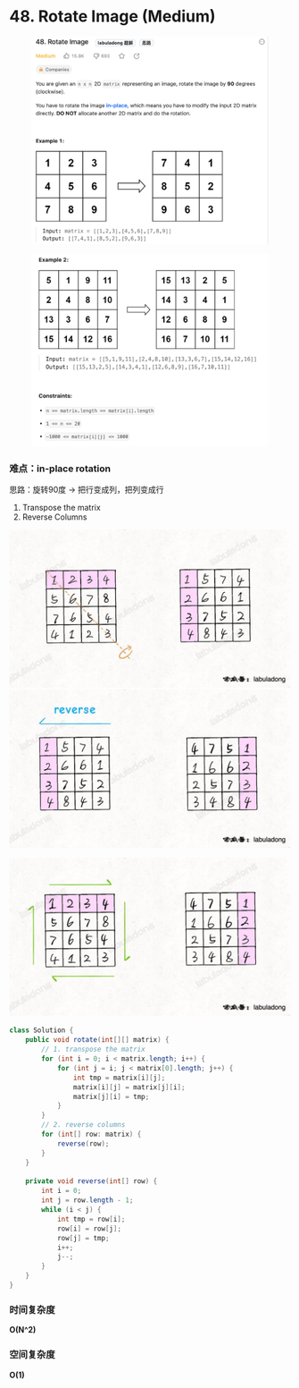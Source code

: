 # 48. Rotate Image (Medium)

<figure><img src="../../../../.gitbook/assets/image (11).png" alt=""><figcaption></figcaption></figure>

<figure><img src="../../../../.gitbook/assets/image (12).png" alt=""><figcaption></figcaption></figure>

### 难点：in-place rotation

思路：旋转90度 -> 把行变成列，把列变成行

1. Transpose the matrix
2. Reverse Columns

![](<../../../../.gitbook/assets/image (47).png>)![](<../../../../.gitbook/assets/image (48).png>)

![](<../../../../.gitbook/assets/image (49).png>)

```java
class Solution {
    public void rotate(int[][] matrix) {
        // 1. transpose the matrix
        for (int i = 0; i < matrix.length; i++) {
            for (int j = i; j < matrix[0].length; j++) {
                int tmp = matrix[i][j];
                matrix[i][j] = matrix[j][i];
                matrix[j][i] = tmp;
            }
        }
        // 2. reverse columns
        for (int[] row: matrix) {
            reverse(row);
        }
    }

    private void reverse(int[] row) {
        int i = 0;
        int j = row.length - 1;
        while (i < j) {
            int tmp = row[i];
            row[i] = row[j];
            row[j] = tmp;
            i++;
            j--;
        }
    }
}
```

### 时间复杂度

**O(N^2)**

### 空间复杂度

**O(1)**&#x20;
